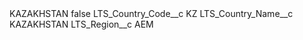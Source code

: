 <?xml version="1.0" encoding="UTF-8"?>
<CustomMetadata xmlns="http://soap.sforce.com/2006/04/metadata" xmlns:xsi="http://www.w3.org/2001/XMLSchema-instance" xmlns:xsd="http://www.w3.org/2001/XMLSchema">
    <label>KAZAKHSTAN</label>
    <protected>false</protected>
    <values>
        <field>LTS_Country_Code__c</field>
        <value xsi:type="xsd:string">KZ</value>
    </values>
    <values>
        <field>LTS_Country_Name__c</field>
        <value xsi:type="xsd:string">KAZAKHSTAN</value>
    </values>
    <values>
        <field>LTS_Region__c</field>
        <value xsi:type="xsd:string">AEM</value>
    </values>
</CustomMetadata>
